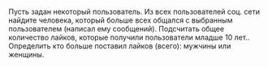 Пусть задан некоторый пользователь. Из всех пользователей соц. сети найдите человека, который больше всех общался с выбранным пользователем (написал ему сообщений).
Подсчитать общее количество лайков, которые получили пользователи младше 10 лет..
Определить кто больше поставил лайков (всего): мужчины или женщины.